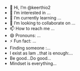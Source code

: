 - 👋 Hi, I’m @keerthio2
- 👀 I’m interested in ...
- 🌱 I’m currently learning ...
- 💞️ I’m looking to collaborate on ...
- 📫 How to reach me ...
- 😄 Pronouns: ...
- ⚡ Fun fact: ...
-   Finding someone :...
-   I exist as Iam ..that is enough:...
-   Be good...Do good...
-   Mindset is everything...
<!---
keerthio2/keerthio2 is a ✨ special ✨ repository because its `README.md` (this file) appears on your GitHub profile.
You can click the Preview link to take a look at your changes.
--->
